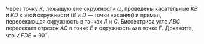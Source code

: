 Через точку $K$, лежащую вне окружности $\omega$, проведены касательные
$KB$ и $KD$ к этой окружности ($B$ и $D$ — точки касания) и прямая, пересекающая окружность в точках
$A$ и $C$. Биссектриса угла $ABC$ пересекает отрезок $AC$ в точке $E$ и 
окружность $\omega$ в точке $F$. Докажите, что $\angle FDE=90^\circ$.